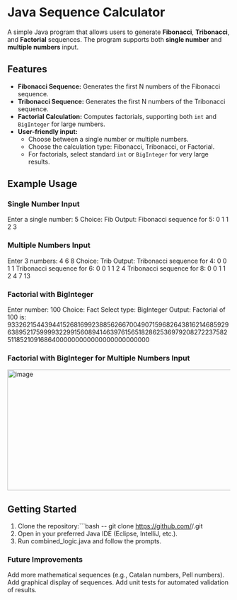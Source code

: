 # Java Sequence Calculator

A simple Java program that allows users to generate **Fibonacci**, **Tribonacci**, and **Factorial** sequences. The program supports both **single number** and **multiple numbers** input.

## Features

- **Fibonacci Sequence:** Generates the first N numbers of the Fibonacci sequence.  
- **Tribonacci Sequence:** Generates the first N numbers of the Tribonacci sequence.  
- **Factorial Calculation:** Computes factorials, supporting both `int` and `BigInteger` for large numbers.  
- **User-friendly input:**  
  - Choose between a single number or multiple numbers.  
  - Choose the calculation type: Fibonacci, Tribonacci, or Factorial.  
  - For factorials, select standard `int` or `BigInteger` for very large results.

## Example Usage
### Single Number Input
Enter a single number: 5
Choice: Fib
Output: Fibonacci sequence for 5: 0 1 1 2 3

### Multiple Numbers Input
Enter 3 numbers: 4 6 8
Choice: Trib
Output:
Tribonacci sequence for 4: 0 0 1 1 
Tribonacci sequence for 6: 0 0 1 1 2 4 
Tribonacci sequence for 8: 0 0 1 1 2 4 7 13 

### Factorial with BigInteger
Enter number: 100
Choice: Fact
Select type: BigInteger
Output: Factorial of 100 is: 93326215443944152681699238856266700490715968264381621468592963895217599993229915608941463976156518286253697920827223758251185210916864000000000000000000000000

### Factorial with BigInteger for Multiple Numbers Input
<img width="1174" height="273" alt="image" src="https://github.com/user-attachments/assets/5fe35f4e-6205-4013-8963-dd7505f8a2ee" />


## Getting Started
1. Clone the repository:```bash -- git clone https://github.com/<your-username>/<repo-name>.git
2. Open in your preferred Java IDE (Eclipse, IntelliJ, etc.).
3. Run combined_logic.java and follow the prompts.


### Future Improvements
Add more mathematical sequences (e.g., Catalan numbers, Pell numbers).
Add graphical display of sequences.
Add unit tests for automated validation of results.
